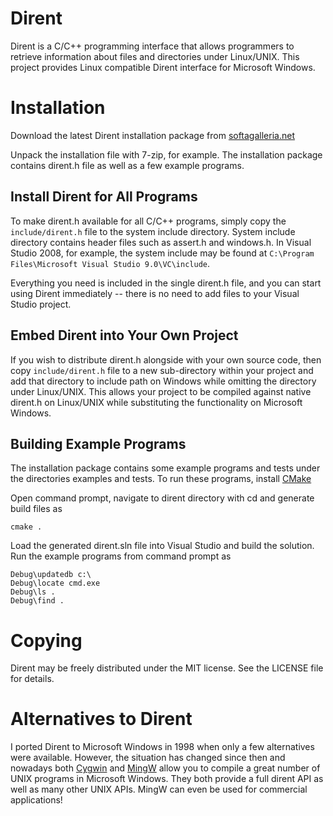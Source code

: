 # Dirent
Dirent is a C/C++ programming interface that allows programmers to retrieve
information about files and directories under Linux/UNIX.  This project
provides Linux compatible Dirent interface for Microsoft Windows.


# Installation

Download the latest Dirent installation package from
[softagalleria.net](http://softagalleria.net/download/dirent/?C=M;O=D)

Unpack the installation file with 7-zip, for example.  The installation
package contains dirent.h file as well as a few example programs.


## Install Dirent for All Programs

To make dirent.h available for all C/C++ programs, simply copy the
``include/dirent.h`` file to the system include directory.  System include
directory contains header files such as assert.h and windows.h.  In Visual
Studio 2008, for example, the system include may be found at
``C:\Program Files\Microsoft Visual Studio 9.0\VC\include``.

Everything you need is included in the single dirent.h file, and you can
start using Dirent immediately -- there is no need to add files to your
Visual Studio project.


## Embed Dirent into Your Own Project

If you wish to distribute dirent.h alongside with your own source code, then
copy ``include/dirent.h`` file to a new sub-directory within your project and
add that directory to include path on Windows while omitting the directory
under Linux/UNIX.  This allows your project to be compiled against native
dirent.h on Linux/UNIX while substituting the functionality on Microsoft
Windows.


## Building Example Programs

The installation package contains some example programs and tests under
the directories examples and tests.  To run these programs, install
[CMake](https://cmake.org/)

Open command prompt, navigate to dirent directory with cd and generate
build files as

```
cmake .
```

Load the generated dirent.sln file into Visual Studio and build the
solution.  Run the example programs from command prompt as

```
Debug\updatedb c:\
Debug\locate cmd.exe
Debug\ls .
Debug\find .
```


# Copying

Dirent may be freely distributed under the MIT license.  See the LICENSE
file for details.


# Alternatives to Dirent

I ported Dirent to Microsoft Windows in 1998 when only a few alternatives
were available.  However, the situation has changed since then and nowadays
both [Cygwin](http://www.cygwin.com) and [MingW](http://www.mingw.org)
allow you to compile a great number of UNIX programs in Microsoft Windows.
They both provide a full dirent API as well as many other UNIX APIs.  MingW
can even be used for commercial applications!

